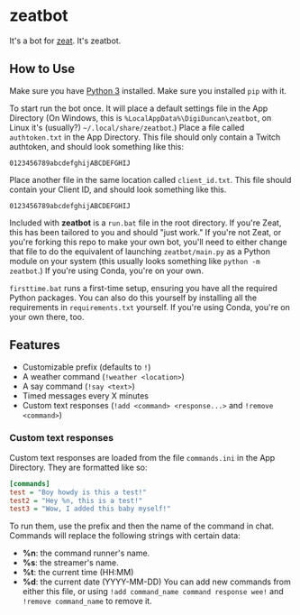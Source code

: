 # zeatbot
It's a bot for [zeat](http://www.twitch.tv/zeat). It's zeatbot.

## How to Use
Make sure you have [Python 3](https://www.python.org/downloads/) installed. Make sure you installed `pip` with it.

To start run the bot once. It will place a default settings file in the App Directory (On Windows, this is `%LocalAppData%\DigiDuncan\zeatbot`, on Linux it's (usually?) `~/.local/share/zeatbot`.)
Place a file called `authtoken.txt` in the App Directory. This file should only contain a Twitch authtoken, and should look something like this:
```
0123456789abcdefghijABCDEFGHIJ
```
Place another file in the same location called `client_id.txt`. This file should contain your Client ID, and should look something like this.
```
0123456789abcdefghijABCDEFGHIJ
```

Included with **zeatbot** is a `run.bat` file in the root directory. If you're Zeat, this has been tailored to you and should "just work." If you're not Zeat, or you're forking this repo to make your own bot, you'll need to either change that file to do the equivalent of launching `zeatbot/main.py` as a Python module on your system (this usually looks something like `python -m zeatbot`.) If you're using Conda, you're on your own.

`firsttime.bat` runs a first-time setup, ensuring you have all the required Python packages. You can also do this yourself by installing all the requirements in `requirements.txt` yourself. If you're using Conda, you're on your own there, too.

## Features
* Customizable prefix (defaults to `!`)
* A weather command (`!weather <location>`)
* A say command (`!say <text>`)
* Timed messages every X minutes
* Custom text responses (`!add <command> <response...>` and `!remove <command>`)

### Custom text responses
Custom text responses are loaded from the file `commands.ini` in the App Directory. They are formatted like so:
```ini
[commands]
test = "Boy howdy is this a test!"
test2 = "Hey %n, this is a test!"
test3 = "Wow, I added this baby myself!"
```
To run them, use the prefix and then the name of the command in chat.
Commands will replace the following strings with certain data:
* **%n**: the command runner's name.
* **%s**: the streamer's name.
* **%t**: the current time (HH:MM)
* **%d**: the current date (YYYY-MM-DD)
You can add new commands from either this file, or using `!add command_name command response wee!` and `!remove command_name` to remove it.
